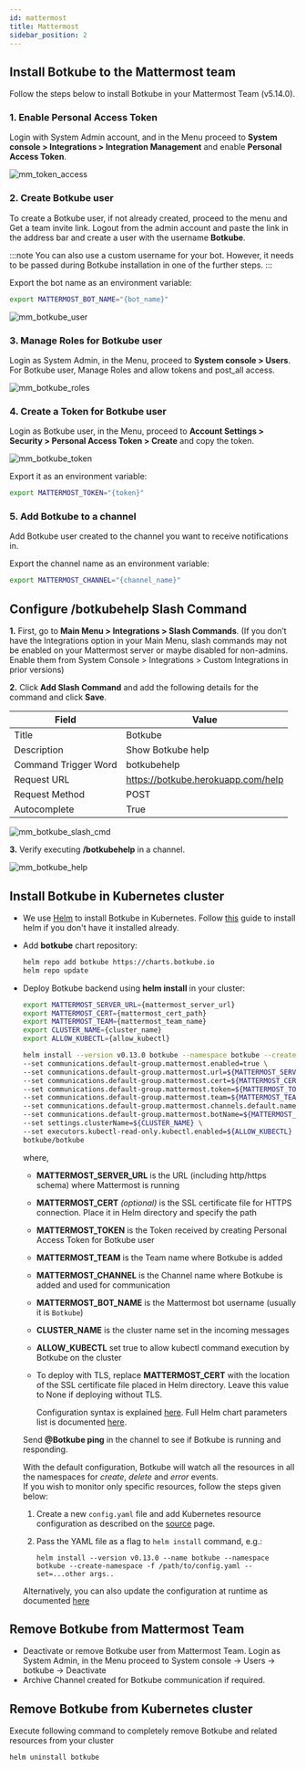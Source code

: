 ```yaml
---
id: mattermost
title: Mattermost
sidebar_position: 2
---
```


## Install Botkube to the Mattermost team

Follow the steps below to install Botkube in your Mattermost Team (v5.14.0).

### 1. Enable Personal Access Token

Login with System Admin account, and in the Menu proceed to **System console > Integrations > Integration Management** and enable **Personal Access Token**.

![mm_token_access](assets/mm_token_access.png)

### 2. Create Botkube user

To create a Botkube user, if not already created, proceed to the menu and Get a team invite link. Logout from the admin account and paste the link in the address bar and create a user with the username **Botkube**.

:::note
You can also use a custom username for your bot. However, it needs to be passed during Botkube installation in one of the further steps.
:::

Export the bot name as an environment variable:

```bash
export MATTERMOST_BOT_NAME="{bot_name}"
```

![mm_botkube_user](assets/mm_botkube_user.png)

### 3. Manage Roles for Botkube user

Login as System Admin, in the Menu, proceed to **System console > Users**. For Botkube user, Manage Roles and allow tokens and post_all access.

![mm_botkube_roles](assets/mm_botkube_roles.png)

### 4. Create a Token for Botkube user

Login as Botkube user, in the Menu, proceed to **Account Settings > Security > Personal Access Token > Create** and copy the token.

![mm_botkube_token](assets/mm_botkube_token.png)

Export it as an environment variable:

```bash
export MATTERMOST_TOKEN="{token}"
```

### 5. Add Botkube to a channel

Add Botkube user created to the channel you want to receive notifications in.

Export the channel name as an environment variable:

```bash
export MATTERMOST_CHANNEL="{channel_name}"
```

## Configure /botkubehelp Slash Command

**1.** First, go to **Main Menu > Integrations > Slash Commands**. (If you don’t have the Integrations option in your Main Menu, slash commands may not be enabled on your Mattermost server or maybe disabled for non-admins. Enable them from System Console > Integrations > Custom Integrations in prior versions)

**2.** Click **Add Slash Command** and add the following details for the command and click **Save**.

| Field                | Value                              |
| -------------------- | ---------------------------------- |
| Title                | Botkube                            |
| Description          | Show Botkube help                  |
| Command Trigger Word | botkubehelp                        |
| Request URL          | https://botkube.herokuapp.com/help |
| Request Method       | POST                               |
| Autocomplete         | True                               |

![mm_botkube_slash_cmd](assets/mm_botkube_slash_cmd.png)

**3.** Verify executing **/botkubehelp** in a channel.

![mm_botkube_help](assets/mm_botkube_help.png)

## Install Botkube in Kubernetes cluster

- We use [Helm](https://helm.sh/) to install Botkube in Kubernetes. Follow [this](https://docs.helm.sh/using_helm/#installing-helm) guide to install helm if you don't have it installed already.
- Add **botkube** chart repository:

  ```bash
  helm repo add botkube https://charts.botkube.io
  helm repo update
  ```

- Deploy Botkube backend using **helm install** in your cluster:

  ```bash
  export MATTERMOST_SERVER_URL={mattermost_server_url}
  export MATTERMOST_CERT={mattermost_cert_path}
  export MATTERMOST_TEAM={mattermost_team_name}
  export CLUSTER_NAME={cluster_name}
  export ALLOW_KUBECTL={allow_kubectl}

  helm install --version v0.13.0 botkube --namespace botkube --create-namespace \
  --set communications.default-group.mattermost.enabled=true \
  --set communications.default-group.mattermost.url=${MATTERMOST_SERVER_URL} \
  --set communications.default-group.mattermost.cert=${MATTERMOST_CERT} \
  --set communications.default-group.mattermost.token=${MATTERMOST_TOKEN} \
  --set communications.default-group.mattermost.team=${MATTERMOST_TEAM} \
  --set communications.default-group.mattermost.channels.default.name=${MATTERMOST_CHANNEL} \
  --set communications.default-group.mattermost.botName=${MATTERMOST_BOT_NAME} \
  --set settings.clusterName=${CLUSTER_NAME} \
  --set executors.kubectl-read-only.kubectl.enabled=${ALLOW_KUBECTL} \
  botkube/botkube
  ```

  where,<br/>

  - **MATTERMOST_SERVER_URL** is the URL (including http/https schema) where Mattermost is running<br/>
  - **MATTERMOST_CERT** _(optional)_ is the SSL certificate file for HTTPS connection. Place it in Helm directory and specify the path<br/>
  - **MATTERMOST_TOKEN** is the Token received by creating Personal Access Token for Botkube user<br/>
  - **MATTERMOST_TEAM** is the Team name where Botkube is added<br/>
  - **MATTERMOST_CHANNEL** is the Channel name where Botkube is added and used for communication<br/>
  - **MATTERMOST_BOT_NAME** is the Mattermost bot username (usually it is `Botkube`)<br/>
  - **CLUSTER_NAME** is the cluster name set in the incoming messages<br/>
  - **ALLOW_KUBECTL** set true to allow kubectl command execution by Botkube on the cluster<br/>

  - To deploy with TLS, replace **MATTERMOST_CERT** with the location of the SSL certificate file placed in Helm directory. Leave this value to None if deploying without TLS.

    Configuration syntax is explained [here](../../configuration).
    Full Helm chart parameters list is documented [here](../../configuration/helm-chart-parameters).

  Send **@Botkube ping** in the channel to see if Botkube is running and responding.

  With the default configuration, Botkube will watch all the resources in all the namespaces for _create_, _delete_ and _error_ events.<br/>
  If you wish to monitor only specific resources, follow the steps given below:

  1. Create a new `config.yaml` file and add Kubernetes resource configuration as described on the [source](../../configuration/source) page.
  2. Pass the YAML file as a flag to `helm install` command, e.g.:

     ```
     helm install --version v0.13.0 --name botkube --namespace botkube --create-namespace -f /path/to/config.yaml --set=...other args..
     ```

  Alternatively, you can also update the configuration at runtime as documented [here](../../configuration/#updating-the-configuration-at-runtime)

## Remove Botkube from Mattermost Team

- Deactivate or remove Botkube user from Mattermost Team. Login as System Admin, in the Menu proceed to System console -> Users -> botkube -> Deactivate<br/>
- Archive Channel created for Botkube communication if required.

## Remove Botkube from Kubernetes cluster

Execute following command to completely remove Botkube and related resources from your cluster

```bash
helm uninstall botkube
```
